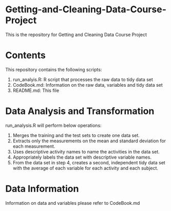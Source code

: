# Getting-and-Cleaning-Data-Course-Project
This is the repository for Getting and Cleaning Data Course Project 

Contents
==
This repository contains the following scripts:   
1. run_analyis.R: R script that processes the raw data to tidy data set     
2. CodeBook.md: Information on the raw data, variables and tidy data set    
3. README.md: This file    

Data Analysis and Transformation
==
run_analysis.R will perform below operations:   
1. Merges the training and the test sets to create one data set.  
2. Extracts only the measurements on the mean and standard deviation for each measurement.   
3. Uses descriptive activity names to name the activities in the data set.    
4. Appropriately labels the data set with descriptive variable names.   
5. From the data set in step 4, creates a second, independent tidy data set with the average of each variable for each activity and each subject.    

Data Information
==
Information on data and variables please refer to CodeBook.md
